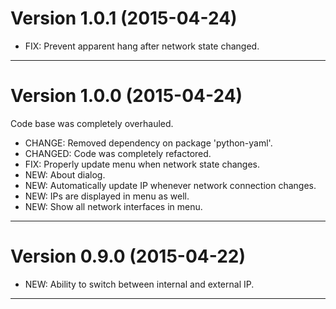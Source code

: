 Version 1.0.1 (2015-04-24)
========================================================================

- FIX: Prevent apparent hang after network state changed.

* * * * * * * * * * * * * * * * * * * * * * * * * * * * * * * * * * * * 


Version 1.0.0 (2015-04-24)
========================================================================

Code base was completely overhauled.

- CHANGE: Removed dependency on package 'python-yaml'.
- CHANGED: Code was completely refactored.
- FIX: Properly update menu when network state changes.
- NEW: About dialog.
- NEW: Automatically update IP whenever network connection changes.
- NEW: IPs are displayed in menu as well.
- NEW: Show all network interfaces in menu.

* * * * * * * * * * * * * * * * * * * * * * * * * * * * * * * * * * * * 


Version 0.9.0 (2015-04-22)
========================================================================

- NEW: Ability to switch between internal and external IP.

* * * * * * * * * * * * * * * * * * * * * * * * * * * * * * * * * * * *
